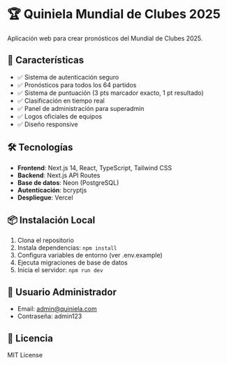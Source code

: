 # 🏆 Quiniela Mundial de Clubes 2025

Aplicación web para crear pronósticos del Mundial de Clubes 2025.

## 🚀 Características

- ✅ Sistema de autenticación seguro
- ✅ Pronósticos para todos los 64 partidos
- ✅ Sistema de puntuación (3 pts marcador exacto, 1 pt resultado)
- ✅ Clasificación en tiempo real
- ✅ Panel de administración para superadmin
- ✅ Logos oficiales de equipos
- ✅ Diseño responsive

## 🛠️ Tecnologías

- **Frontend**: Next.js 14, React, TypeScript, Tailwind CSS
- **Backend**: Next.js API Routes
- **Base de datos**: Neon (PostgreSQL)
- **Autenticación**: bcryptjs
- **Despliegue**: Vercel

## 📦 Instalación Local

1. Clona el repositorio
2. Instala dependencias: `npm install`
3. Configura variables de entorno (ver .env.example)
4. Ejecuta migraciones de base de datos
5. Inicia el servidor: `npm run dev`

## 🔑 Usuario Administrador

- Email: admin@quiniela.com
- Contraseña: admin123

## 📄 Licencia

MIT License
